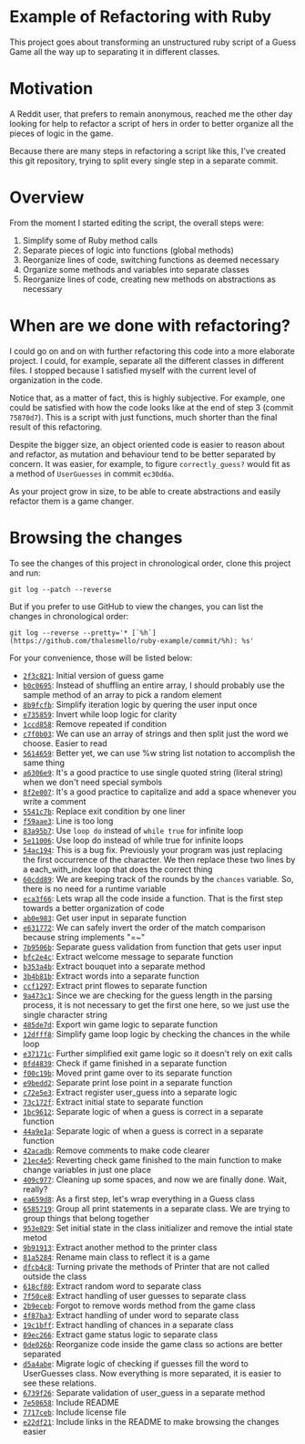 # Example of Refactoring with Ruby

This project goes about transforming an unstructured ruby script of a Guess
Game all the way up to separating it in different classes.

# Motivation

A Reddit user, that prefers to remain anonymous, reached me the
other day looking for help to refactor a script of hers in order to better
organize all the pieces of logic in the game.

Because there are many steps in refactoring a script like this, I've created
this git repository, trying to split every single step in a separate commit.

# Overview

From the moment I started editing the script, the overall steps were:

1. Simplify some of Ruby method calls
2. Separate pieces of logic into functions (global methods)
3. Reorganize lines of code, switching functions as deemed necessary
4. Organize some methods and variables into separate classes
5. Reorganize lines of code, creating new methods on abstractions as necessary

# When are we done with refactoring?

I could go on and on with further refactoring this code into a more elaborate
project. I could, for example, separate all the different classes in different
files. I stopped because I satisfied myself with the current level of
organization in the code.

Notice that, as a matter of fact, this is highly subjective. For example, one could
be satisfied with how the code looks like at the end of step 3 (commit `75870d7`).
This is a script with just functions, much shorter than the final result of this
refactoring.

Despite the bigger size, an object oriented code is easier to reason about and refactor,
as mutation and behaviour tend to be better separated by concern. It was easier, for example,
to figure `correctly_guess?` would fit as a method of `UserGuesses` in commit `ec30d6a`.

As your project grow in size, to be able to create abstractions and easily
refactor them is a game changer.

# Browsing the changes

To see the changes of this project in chronological order, clone this project and run:

    git log --patch --reverse

But if you prefer to use GitHub to view the changes, you can list the changes
in chronological order:

    git log --reverse --pretty='* [`%h`](https://github.com/thalesmello/ruby-example/commit/%h): %s'

For your convenience, those will be listed below:

* [`2f3c821`](https://github.com/thalesmello/ruby-example/commit/2f3c821): Initial version of guess game
* [`b0c0695`](https://github.com/thalesmello/ruby-example/commit/b0c0695): Instead of shuffling an entire array, I should probably use the sample method of an array to pick a random element
* [`8b9fcfb`](https://github.com/thalesmello/ruby-example/commit/8b9fcfb): Simplify iteration logic by quering the user input once
* [`e735859`](https://github.com/thalesmello/ruby-example/commit/e735859): Invert while loop logic for clarity
* [`1ccd858`](https://github.com/thalesmello/ruby-example/commit/1ccd858): Remove repeated if condition
* [`c7f0b03`](https://github.com/thalesmello/ruby-example/commit/c7f0b03): We can use an array of strings and then split just the word we choose. Easier to read
* [`5614659`](https://github.com/thalesmello/ruby-example/commit/5614659): Better yet, we can use %w string list notation to accomplish the same thing
* [`a6306e9`](https://github.com/thalesmello/ruby-example/commit/a6306e9): It's a good practice to use single quoted string (literal string) when we don't need special symbols
* [`8f2e007`](https://github.com/thalesmello/ruby-example/commit/8f2e007): It's a good practice to capitalize and add a space whenever you write a comment
* [`5541c7b`](https://github.com/thalesmello/ruby-example/commit/5541c7b): Replace exit condition by one liner
* [`f59aae3`](https://github.com/thalesmello/ruby-example/commit/f59aae3): Line is too long
* [`83a95b7`](https://github.com/thalesmello/ruby-example/commit/83a95b7): Use `loop do` instead of `while true` for infinite loop
* [`5e11006`](https://github.com/thalesmello/ruby-example/commit/5e11006): Use loop do instead of while true for infinite loops
* [`54ac194`](https://github.com/thalesmello/ruby-example/commit/54ac194): This is a bug fix. Previously your program was just replacing the first occurrence of the character. We then replace these two lines by a each_with_index loop that does the correct thing
* [`60cdd89`](https://github.com/thalesmello/ruby-example/commit/60cdd89): We are keeping track of the rounds by the `chances` variable. So, there is no need for a runtime variable
* [`eca3f66`](https://github.com/thalesmello/ruby-example/commit/eca3f66): Lets wrap all the code inside a function. That is the first step towards a better organization of code
* [`ab0e983`](https://github.com/thalesmello/ruby-example/commit/ab0e983): Get user input in separate function
* [`e631772`](https://github.com/thalesmello/ruby-example/commit/e631772): We can safely invert the order of the match comparison because string implements "=~"
* [`7b9506b`](https://github.com/thalesmello/ruby-example/commit/7b9506b): Separate guess validation from function that gets user input
* [`bfc2e4c`](https://github.com/thalesmello/ruby-example/commit/bfc2e4c): Extract welcome message to separate function
* [`b353a4b`](https://github.com/thalesmello/ruby-example/commit/b353a4b): Extract bouquet into a separate method
* [`3b4b81b`](https://github.com/thalesmello/ruby-example/commit/3b4b81b): Extract words into a separate function
* [`ccf1297`](https://github.com/thalesmello/ruby-example/commit/ccf1297): Extract print flowes to separate function
* [`9a473c1`](https://github.com/thalesmello/ruby-example/commit/9a473c1): Since we are checking for the guess length in the parsing process, it is not necessary to get the first one here, so we just use the single character string
* [`485de7d`](https://github.com/thalesmello/ruby-example/commit/485de7d): Export win game logic to separate function
* [`12dfff8`](https://github.com/thalesmello/ruby-example/commit/12dfff8): Simplify game loop logic by checking the chances in the while loop
* [`e37171c`](https://github.com/thalesmello/ruby-example/commit/e37171c): Further simplified exit game logic so it doesn't rely on exit calls
* [`0fd4839`](https://github.com/thalesmello/ruby-example/commit/0fd4839): Check if game finished in a separate function
* [`f00c19b`](https://github.com/thalesmello/ruby-example/commit/f00c19b): Moved print game over to its separate function
* [`e9bedd2`](https://github.com/thalesmello/ruby-example/commit/e9bedd2): Separate print lose point in a separate function
* [`c72e5e3`](https://github.com/thalesmello/ruby-example/commit/c72e5e3): Extract register user_guess into a separate logic
* [`73c172f`](https://github.com/thalesmello/ruby-example/commit/73c172f): Extract initial state to separate function
* [`1bc9612`](https://github.com/thalesmello/ruby-example/commit/1bc9612): Separate logic of when a guess is correct in a separate function
* [`44a9e1a`](https://github.com/thalesmello/ruby-example/commit/44a9e1a): Separate logic of when a guess is correct in a separate function
* [`42acadb`](https://github.com/thalesmello/ruby-example/commit/42acadb): Remove comments to make code clearer
* [`21ec4e5`](https://github.com/thalesmello/ruby-example/commit/21ec4e5): Reverting check game finished to the main function to make change variables in just one place
* [`409c977`](https://github.com/thalesmello/ruby-example/commit/409c977): Cleaning up some spaces, and now we are finally done. Wait, really?
* [`ea659d8`](https://github.com/thalesmello/ruby-example/commit/ea659d8): As a first step, let's wrap everything in a Guess class
* [`6585719`](https://github.com/thalesmello/ruby-example/commit/6585719): Group all print statements in a separate class. We are trying to group things that belong together
* [`953e029`](https://github.com/thalesmello/ruby-example/commit/953e029): Set initial state in the class initializer and remove the intial state metod
* [`9b91913`](https://github.com/thalesmello/ruby-example/commit/9b91913): Extract another method to the printer class
* [`81a5284`](https://github.com/thalesmello/ruby-example/commit/81a5284): Rename main class to reflect it is a game
* [`dfcb4c8`](https://github.com/thalesmello/ruby-example/commit/dfcb4c8): Turning private the methods of Printer that are not called outside the class
* [`618cf80`](https://github.com/thalesmello/ruby-example/commit/618cf80): Extract random word to separate class
* [`7f50ce8`](https://github.com/thalesmello/ruby-example/commit/7f50ce8): Extract handling of user guesses to separate class
* [`2b9eceb`](https://github.com/thalesmello/ruby-example/commit/2b9eceb): Forgot to remove words method from the game class
* [`4f87ba3`](https://github.com/thalesmello/ruby-example/commit/4f87ba3): Extract handling of under word to separate class
* [`19c1bff`](https://github.com/thalesmello/ruby-example/commit/19c1bff): Extract handling of chances in a separate class
* [`89ec266`](https://github.com/thalesmello/ruby-example/commit/89ec266): Extract game status logic to separate class
* [`0de026b`](https://github.com/thalesmello/ruby-example/commit/0de026b): Reorganize code inside the game class so actions are better separated
* [`d5a4abe`](https://github.com/thalesmello/ruby-example/commit/d5a4abe): Migrate logic of checking if guesses fill the word to UserGuesses class. Now everything is more separated, it is easier to see these relations.
* [`6739f26`](https://github.com/thalesmello/ruby-example/commit/6739f26): Separate validation of user_guess in a separate method
* [`7e50658`](https://github.com/thalesmello/ruby-example/commit/7e50658): Include README
* [`7717ceb`](https://github.com/thalesmello/ruby-example/commit/7717ceb): Include license file
* [`e22df21`](https://github.com/thalesmello/ruby-example/commit/e22df21): Include links in the README to make browsing the changes easier

